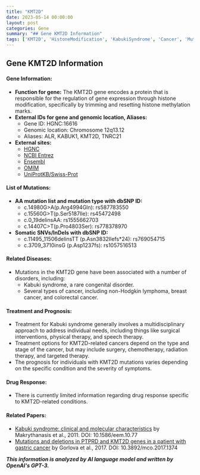 ```yaml
---
title: "KMT2D"
date: 2023-05-14 00:00:00
layout: post
categories: Gene
summary: "## Gene KMT2D Information"
tags: ['KMT2D', 'HistoneModification', 'KabukiSyndrome', 'Cancer', 'Mutation', 'Treatment', 'Prognosis', 'DrugResponse']
---
```


## Gene KMT2D Information

#### Gene Information:
- **Function for gene:** The KMT2D gene encodes a protein that is responsible for the regulation of gene expression through histone modification, specifically by trimming and resetting histone methylation marks.
- **External IDs for gene and genomic location, Aliases:**
    - Gene ID: HGNC:16616
    - Genomic location: Chromosome 12q13.12
    - Aliases: ALR, KABUK1, KMT2D, TNRC21
- **External sites:**
    - [HGNC]([Click](https://www.genenames.org/data/gene-symbol-report/#!/hgnc_id/HGNC:16616))
    - [NCBI Entrez]([Click](https://www.ncbi.nlm.nih.gov/gene/8085))
    - [Ensembl]([Click](https://www.ensembl.org/Homo_sapiens/Gene/Summary?g=ENSG00000181019;r=12:48528410-49250331))
    - [OMIM]([Click](https://omim.org/entry/602113))
    - [UniProtKB/Swiss-Prot]([Click](https://www.uniprot.org/uniprot/O14686))

#### List of Mutations:
- **AA mutation list and mutation type with dbSNP ID:**
    - c.14980G>A(p.Arg4994Gln): rs587783550
    - c.15560G>T(p.Ser5187Ile): rs45472498
    - c.0_19delinsAA: rs1555662703
    - c.14407C>T(p.Pro4803Ser): rs778378970
- **Somatic SNVs/InDels with dbSNP ID:**
    - c.11495_11506delinsTT (p.Asn3832Ilefs*24): rs769054715
    - c.3709_3710insG (p.Asp1237fs): rs1057516513

#### Related Diseases:
- Mutations in the KMT2D gene have been associated with a number of disorders, including:
    - Kabuki syndrome, a rare congenital disorder.
    - Several types of cancer, including non-Hodgkin lymphoma, breast cancer, and colorectal cancer.

#### Treatment and Prognosis:
- Treatment for Kabuki syndrome generally involves a multidisciplinary approach to address individual needs, including things like surgical interventions, physical therapy, and speech therapy.
- Treatment options for KMT2D-related cancers depend on the type and stage of the cancer, but may include surgery, chemotherapy, radiation therapy, and targeted therapy.
- The prognosis for individuals with KMT2D mutations varies depending on the specific condition and the severity of symptoms.

#### Drug Response:
- There is currently limited information regarding drug response specific to KMT2D-related conditions.

#### Related Papers:
- [Kabuki syndrome: clinical and molecular characteristics]([Click](https://pubmed.ncbi.nlm.nih.gov/21387316/)) by Makrythanasis et al., 2011. DOI: 10.1586/eem.10.77
- [Mutations and deletions in PTPRD and KMT2D genes in a patient with gastric cancer]([Click](https://pubmed.ncbi.nlm.nih.gov/28854924/)) by Gorlova et al., 2017. DOI: 10.3892/mco.2017.1374

**_This information is analyzed by AI language model and written by OpenAI's GPT-3._**